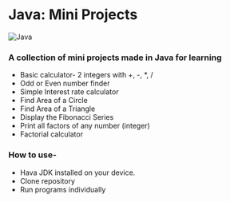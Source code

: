 # Java: Mini Projects
![Java](https://img.shields.io/badge/java-%23ED8B00.svg?style=for-the-badge&logo=java&logoColor=white)

### A collection of mini projects made in Java for learning

- Basic calculator- 2 integers with +, -, *, / 
- Odd or Even number finder
- Simple Interest rate calculator
- Find Area of a Circle
- Find Area of a Triangle
- Display the Fibonacci Series
- Print all factors of any number (integer)
- Factorial calculator

### How to use-

- Hava JDK installed on your device.
- Clone repository
- Run programs individually
